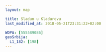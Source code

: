 ```yaml
---
layout: map

title: Sladun u Kladurovu
last_modified_at: 2018-05-21T23:31:22+02:00

WDPA: [555589086]
geoSrbija:
  L1_182: [198]
---
```

